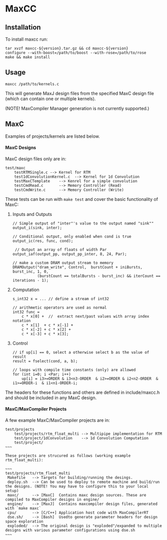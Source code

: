 MaxCC
=====

Installation
------------
To install maxcc run:
~~~~
tar xvzf maxcc-${version}.tar.gz && cd maxcc-${version}
configure --with-boost=/path/to/boost --with-rose=/path/to/rose
make && make install
~~~~

Usage
-----

~~~
maxcc /path/to/kernels.c
~~~

This will generate MaxJ design files from the specified MaxC design file (which can contain one or multiple kernels).

(NOTE! MaxCompiler Manager generation is not currently supported.)

MaxC
----

Examples of projects/kernels are listed below.

#### MaxC Designs

MaxC design files only are in:
~~~
test/maxc
    testRTMSingle.c --> Kernel for RTM
    test1dConvolutionKernel.c  --> Kernel for 1d Convolution
    testMaxCTemplate    --> Kenrel for a simple convolution
    testCmdRead.c       --> Memory Controller (Read)
    testCmdWrite.c      --> Memory Controller (Write)
~~~

These tests can be run with `make test` and cover the basic functionality of MaxC:

 1. Inputs and Outputs
    ~~~
    // Simple output of "inter"'s value to the output named "sink""
    output_i(sink, inter);

    // Conditional output, only enabled when cond is true
    output_ic(res, func, cond);

     // Output an array of floats of width Par
    output_iaf(output_pp, output_pp_inter, 8, 24, Par);

    // make a custom DRAM output stream to memory
    DRAMOutput("dram_write", Control,  burstCount + iniBursts, burst_inc, 1, 0,
               (burstCount == totalBursts - burst_inc) && iterCount == iterations - 1);
    ~~~

 2. Computation
    ~~~
    s_int32 x = ... // define a stream of int32

    // arithmetic operators are used as normal
    int32 func =
        c * x[0] +  //  extract next/past values with array index notation
        c * x[1]  + c * x[-1] +
        c * x[-2] + c * x[2] +
        c * x[-3] + c * x[3];

    ~~~

 3. Control
    ~~~
    // if up[i] == 0, select a otherwise select b as the value of result
    result = fselect(cond, a, b);

    // loops with compile time constants (only) are allowed
    for (int i=0; i <Par; i++)
        up[i] = i3>=ORDER & i3<n3-ORDER  & i2>=ORDER & i2<n2-ORDER  & i1>=ORDER-i  & i1<n1-ORDER-i;
    ~~~

The headers for these functions and others are defined in include/maxcc.h and
should be included in any MaxC design.

#### MaxC/MaxCompiler Projects

A few example MaxC/MaxCompiler projects are in:

~~~~
test/projects
    test/projects/rtm_float_multi --> Multipipe implementation for RTM
    test/project/1dConvolution    --> 1d Convolution Computation
    test/project/
~~~

These projects are strucured as follows (working example rtm_float_multi):

~~~
test/projects/rtm_float_multi
 Makefile   --> Targets for building/running the desings.
 deploy.sh  --> Can be used to deploy to remote machine and build/run the designs. (NOTE! You may have to configure this to your local setup)
 maxc/      --> [MaxC]  Contains maxc design sources. These are compiled to MaxCompiler designs in engine/
 engine/    --> [MaxJ]  Contains maxcompiler design files, generated with `make maxc`
 cpu/       --> [C/C++] Application host code with MaxCompilerRT
 dse.sh/    --> [Bash]  Usedto generate parameter headers for design space exploration
 exploded/  --> The original design is "exploded"/expanded to multiple designs with various parameter configurations using dse.sh
~~~
